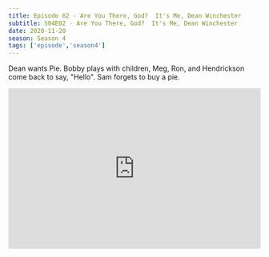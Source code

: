 ```yaml
---
title: Episode 62 - Are You There, God?  It's Me, Dean Winchester
subtitle: S04E02 - Are You There, God?  It's Me, Dean Winchester
date: 2020-11-20
season: Season 4
tags: ['episode','season4']
---
```


Dean wants Pie. Bobby plays with children, Meg, Ron, and Hendrickson come back to say, "Hello". Sam forgets to buy a pie.

<iframe src="https://cast.rocks/player/27557/Supernature-61-Are-you-there-God-it-is-me-Dean-Winchester.mp3?episodeTitle=Episode%2062%20-%20Are%20You%20There%20God%2C%20It%20Is%20Me%20Dean%20Winchester&podcastTitle=Couple%20of%20Idjits&episodeDate=November%2021st%2C%202020&imageURL=https%3A%2F%2Fcast.rocks%2Fhosting%2F27557%2Ffeeds%2FCAURZ.jpg" style="border: none; min-height: 265px; max-height: 320px; max-width: 558px; min-width: 270px; width: 100%; height: 100%;" scrollbars="no"></iframe>

